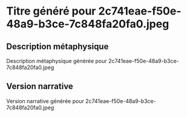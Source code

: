 # Titre généré pour 2c741eae-f50e-48a9-b3ce-7c848fa20fa0.jpeg

## Description métaphysique
Description métaphysique générée pour 2c741eae-f50e-48a9-b3ce-7c848fa20fa0.jpeg

## Version narrative
Version narrative générée pour 2c741eae-f50e-48a9-b3ce-7c848fa20fa0.jpeg
